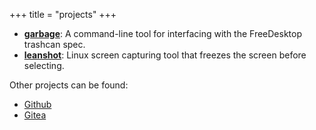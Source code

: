 +++
title = "projects"
+++

- **[garbage](https://github.com/iptq/garbage)**: A command-line tool for interfacing with the FreeDesktop trashcan spec.
- **[leanshot](https://github.com/iptq/leanshot)**: Linux screen capturing tool that freezes the screen before selecting.

Other projects can be found:

- [Github](https://github.com/iptq)
- [Gitea](https://git.iptq.io/explore)
